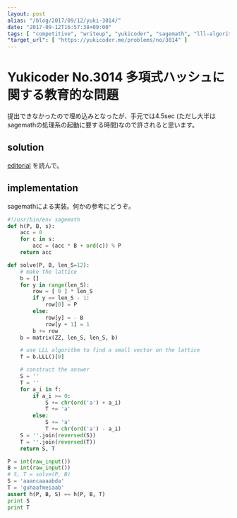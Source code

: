```yaml
---
layout: post
alias: "/blog/2017/09/12/yuki-3014/"
date: "2017-09-12T16:57:38+09:00"
tags: [ "competitive", "writeup", "yukicoder", "sagemath", "lll-algorithm", "embedding" ]
"target_url": [ "https://yukicoder.me/problems/no/3014" ]
---
```


# Yukicoder No.3014 多項式ハッシュに関する教育的な問題

提出できなかったので埋め込みとなったが、手元では$4.5$sec (ただし大半はsagemathの処理系の起動に要する時間)なので許されると思います。

## solution

[editorial](https://yukicoder.me/problems/no/3014/editorial) を読んで。

## implementation

sagemathによる実装。何かの参考にどうぞ。

``` python
#!/usr/bin/env sagemath
def h(P, B, s):
    acc = 0
    for c in s:
        acc = (acc * B + ord(c)) % P
    return acc

def solve(P, B, len_S=12):
    # make the lattice
    b = []
    for y in range(len_S):
        row = [ 0 ] * len_S
        if y == len_S - 1:
            row[0] = P
        else:
            row[y] = - B
            row[y + 1] = 1
        b += row
    b = matrix(ZZ, len_S, len_S, b)

    # use LLL algorithm to find a small vector on the lattice
    f = b.LLL()[0]

    # construct the answer
    S = ''
    T = ''
    for a_i in f:
        if a_i >= 0:
            S += chr(ord('a') + a_i)
            T += 'a'
        else:
            S += 'a'
            T += chr(ord('a') - a_i)
    S = ''.join(reversed(S))
    T = ''.join(reversed(T))
    return S, T

P = int(raw_input())
B = int(raw_input())
# S, T = solve(P, B)
S = 'aaancaaaabda'
T = 'guhaafmeiaab'
assert h(P, B, S) == h(P, B, T)
print S
print T
```
